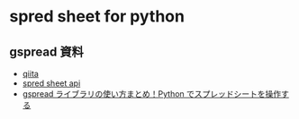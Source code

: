 # spred sheet for python

## gspread 資料

- [qiita](https://qiita.com/akabei/items/0eac37cb852ad476c6b9)
- [spred sheet api](https://gspread.readthedocs.io/en/latest/)
- [gspread ライブラリの使い方まとめ！Python でスプレッドシートを操作する](https://tanuhack.com/python/library-gspread/)
